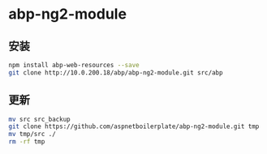 # abp-ng2-module

## 安装

```bash
npm install abp-web-resources --save
git clone http://10.0.200.18/abp/abp-ng2-module.git src/abp
```

## 更新

```bash
mv src src_backup
git clone https://github.com/aspnetboilerplate/abp-ng2-module.git tmp
mv tmp/src ./
rm -rf tmp
```
